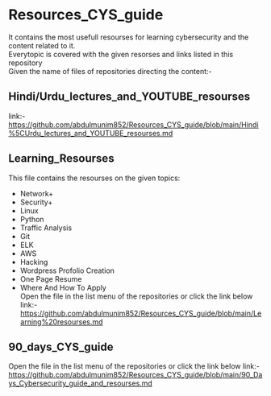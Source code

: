 # Resources_CYS_guide
It contains the most usefull resourses for learning cybersecurity and the content related to it. 
<br>
Everytopic is covered with the given resorses and links listed in this repository
<br> 
Given the name of files of repositories directing the content:-
## Hindi/Urdu_lectures_and_YOUTUBE_resourses
link:-https://github.com/abdulmunim852/Resources_CYS_guide/blob/main/Hindi%5CUrdu_lectures_and_YOUTUBE_resourses.md

## Learning_Resourses
This file contains the resourses on the given topics:
- Network+
- Security+
- Linux
- Python
- Traffic Analysis
- Git
- ELK
- AWS
- Hacking
- Wordpress Profolio Creation
- One Page Resume
- Where And How To Apply
  <br>
Open the file in the list menu of the repositories or click the link below
link:-https://github.com/abdulmunim852/Resources_CYS_guide/blob/main/Learning%20resourses.md

## 90_days_CYS_guide
Open the file in the list menu of the repositories or click the link below
link:- https://github.com/abdulmunim852/Resources_CYS_guide/blob/main/90_Days_Cybersecurity_guide_and_resourses.md

